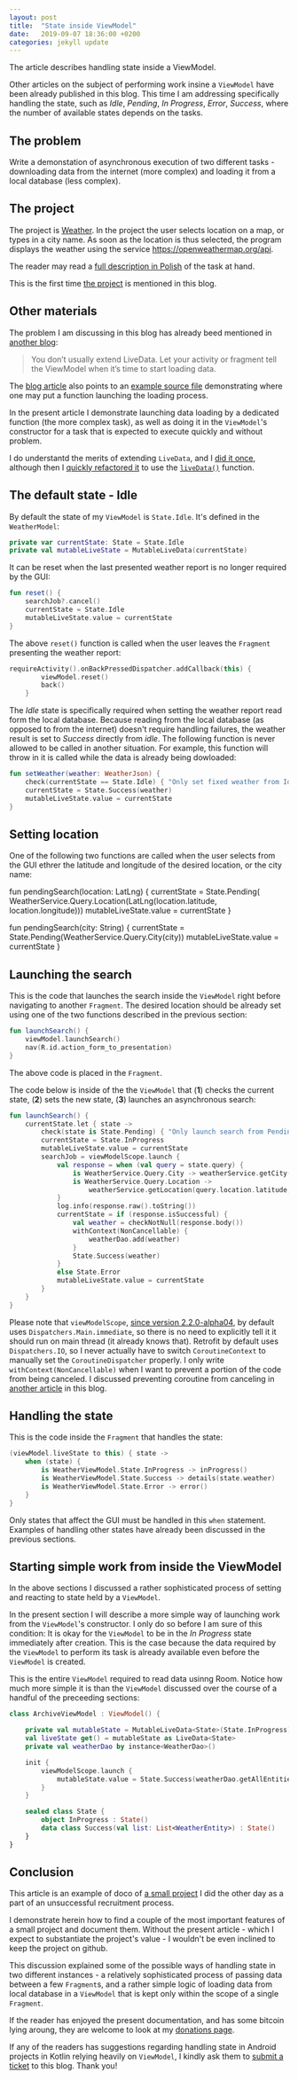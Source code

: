 ```yaml
---
layout: post
title:  "State inside ViewModel"
date:   2019-09-07 18:36:00 +0200
categories: jekyll update
---
```


The article describes handling state inside a ViewModel.

Other articles on the subject of performing work insine a `ViewModel` have been already published in this blog. This time I am addressing specifically handling the state, such as *Idle*, *Pending*, *In Progress*, *Error*, *Success*, where the number of available states depends on the tasks.

## The problem

Write a demonstation of asynchronous execution of two different tasks - downloading data from the internet (more complex) and loading it from a local database (less complex).

## The project

The project is [Weather]. In the project the user selects location on a map, or types in a city name. As soon as the location is thus selected, the program displays the weather using the service <https://openweathermap.org/api>.

The reader may read a [full description in Polish][polish] of the task at hand.

This is the first time [the project][weather] is mentioned in this blog.

## Other materials

The problem I am discussing in this blog has already beed mentioned in [another blog][blog]:

> You don’t usually extend LiveData. Let your activity or fragment tell the ViewModel when it’s time to start loading data.

The [blog article][blog] also points to an [example source file][source] demonstrating where one may put a function launching the loading process.

In the present article I demonstrate launching data loading by a dedicated function (the more complex task), as well as doing it in the `ViewModel`'s constructor for a task that is expected to execute quickly and without problem.

I do understantd the merits of extending `LiveData`, and I [did it once][extending], although then I [quickly refactored it][refactoring] to use the [`liveData()`][livedata] function.

## The default state - Idle

By default the state of my `ViewModel` is `State.Idle`. It's defined in the `WeatherModel`:

```kotlin
private var currentState: State = State.Idle
private val mutableLiveState = MutableLiveData(currentState)
```

It can be reset when the last presented weather report is no longer required by the GUI:

```kotlin
fun reset() {
    searchJob?.cancel()
    currentState = State.Idle
    mutableLiveState.value = currentState
}
```

The above `reset()` function is called when the user leaves the `Fragment` presenting the weather report:

```kotlin
requireActivity().onBackPressedDispatcher.addCallback(this) {
        viewModel.reset()
        back()
    }
```

The *Idle* state is specifically required when setting the weather report read form the local database. Because reading from the local database (as opposed to from the internet) doesn't require handling failures, the weather result is set to *Success* directly from *idle*. The following function is never allowed to be called in another situation. For example, this function will throw in it is called while the data is already being dowloaded:

```kotlin
fun setWeather(weather: WeatherJson) {
    check(currentState == State.Idle) { "Only set fixed weather from Idle state" }
    currentState = State.Success(weather)
    mutableLiveState.value = currentState
}
```

## Setting location

One of the following two functions are called when the user selects from the GUI ethrer the latitude and longitude of the desired location, or the city name:

fun pendingSearch(location: LatLng) {
    currentState = State.Pending(
            WeatherService.Query.Location(LatLng(location.latitude, location.longitude)))
    mutableLiveState.value = currentState
}

fun pendingSearch(city: String) {
    currentState = State.Pending(WeatherService.Query.City(city))
    mutableLiveState.value = currentState
}

## Launching the search

This is the code that launches the search inside the `ViewModel` right before navigating to another `Fragment`. The desired location should be already set using one of the two functions described in the previous section:

```kotlin
fun launchSearch() {
    viewModel.launchSearch()
    nav(R.id.action_form_to_presentation)
}
```

The above code is placed in the `Fragment`.

The code below is inside of the the `ViewModel` that (**1**) checks the current state, (**2**) sets the new state, (**3**) launches an asynchronous search:

```kotlin
fun launchSearch() {
    currentState.let { state ->
        check(state is State.Pending) { "Only launch search from Pending state" }
        currentState = State.InProgress
        mutableLiveState.value = currentState
        searchJob = viewModelScope.launch {
            val response = when (val query = state.query) {
                is WeatherService.Query.City -> weatherService.getCity(query.city)
                is WeatherService.Query.Location ->
                    weatherService.getLocation(query.location.latitude, query.location.longitude)
            }
            log.info(response.raw().toString())
            currentState = if (response.isSuccessful) {
                val weather = checkNotNull(response.body())
                withContext(NonCancellable) {
                    weatherDao.add(weather)
                }
                State.Success(weather)
            }
            else State.Error
            mutableLiveState.value = currentState
        }
    }
}
```

Please note that `viewModelScope`, [since version 2.2.0-alpha04][alpha], by default uses `Dispatchers.Main.immediate`, so there is no need to explicitly tell it it should run on main thread (it already knows that). Retrofit by default uses `Dispatchers.IO`, so I never actually have to switch `CoroutineContext` to manually set the `CoroutineDispatcher` properly. I only write `withContext(NonCancellable)` when I want to prevent a portion of the code from being canceled. I discussed preventing coroutine from canceling in [another article][noncancellable] in this blog.

## Handling the state

This is the code inside the `Fragment` that handles the state:

```kotlin
(viewModel.liveState to this) { state ->
    when (state) {
        is WeatherViewModel.State.InProgress -> inProgress()
        is WeatherViewModel.State.Success -> details(state.weather)
        is WeatherViewModel.State.Error -> error()
    }
}
```

Only states that affect the GUI must be handled in this `when` statement. Examples of handling other states have already been discussed in the previous sections.

## Starting simple work from inside the ViewModel

In the above sections I discussed a rather sophisticated process of setting and reacting to state held by a `ViewModel`.

In the present section I will describe a more simple way of launching work from the `ViewModel`'s constructor. I only do so before I am sure of this condition: It is okay for the `ViewModel` to be in the *In Progress* state immediately after creation. This is the case because the data required by the `ViewModel` to perform its task is already available even before the `ViewModel` is created.

This is the entire `ViewModel` required to read data usinng Room. Notice how much more simple it is than the `ViewModel` discussed over the course of a handful of the preceeding sections:

```kotlin
class ArchiveViewModel : ViewModel() {

    private val mutableState = MutableLiveData<State>(State.InProgress)
    val liveState get() = mutableState as LiveData<State>
    private val weatherDao by instance<WeatherDao>()

    init {
        viewModelScope.launch {
            mutableState.value = State.Success(weatherDao.getAllEntities())
        }
    }

    sealed class State {
        object InProgress : State()
        data class Success(val list: List<WeatherEntity>) : State()
    }
}
```

## Conclusion

This article is an example of doco of [a small project][weather] I did the other day as a part of an unsuccessful recruitment process.

I demonstrate herein how to find a couple of the most important features of a small project and document them. Without the present article - which I expect to substantiate the project's value - I wouldn't be even inclined to keep the project on github.

This discussion explained some of the possible ways of handling state in two different instances - a relatively sophisticated process of passing data between a few `Fragment`s, and a rather simple logic of loading data from local database in a `ViewModel` that is kept only within the scope of a single `Fragment`.

If the reader has enjoyed the present documentation, and has some bitcoin lying aroung, they are welcome to look at my [donations page][donate].

If any of the readers has suggestions regarding handling state in Android projects in Kotlin relying heavily on `ViewModel`, I kindly ask them to [submit a ticket][ticket] to this blog. Thank you!

[weather]: https://github.com/syrop/Weather
[polish]: https://github.com/syrop/Weather/blob/master/README.md
[blog]: https://medium.com/androiddevelopers/viewmodels-and-livedata-patterns-antipatterns-21efaef74a54
[source]: https://github.com/googlesamples/android-architecture/blob/dev-todo-mvvm-live/todoapp/app/src/main/java/com/example/android/architecture/blueprints/todoapp/addedittask/AddEditTaskFragment.java#L64
[extending]: https://syrop.github.io/jekyll/update/2019/06/02/extending-livedata.html
[refactoring]: https://syrop.github.io/jekyll/update/2019/06/04/wrapping-channel-in-livedata.html
[livedata]: https://developer.android.com/topic/libraries/architecture/coroutines#livedata
[alpha]: https://developer.android.com/jetpack/androidx/releases/lifecycle#2.2.0-alpha04
[noncancellable]: https://syrop.github.io/jekyll/update/2019/06/08/preventing-canceling-a-coroutine.html
[donate]: https://syrop.github.io/donate/
[ticket]: https://github.com/syrop/syrop.github.io/issues
